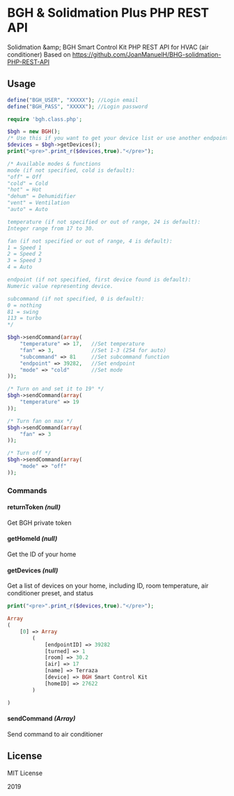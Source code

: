 # BGH & Solidmation Plus PHP REST API
Solidmation &amp;amp; BGH Smart Control Kit PHP REST API for HVAC (air conditioner)
Based on https://github.com/JoanManuelH/BHG-solidmation-PHP-REST-API

## Usage

```php
define("BGH_USER", "XXXXX"); //Login email
define("BGH_PASS", "XXXXX"); //Login password

require 'bgh.class.php';

$bgh = new BGH();
/* Use this if you want to get your device list or use another endpointID instead of first */
$devices = $bgh->getDevices(); 
print("<pre>".print_r($devices,true)."</pre>");

/* Available modes & functions
mode (if not specified, cold is default):
"off" = Off
"cold" = Cold
"hot" = Hot
"dehum" = Dehumidifier
"vent" = Ventilation
"auto" = Auto

temperature (if not specified or out of range, 24 is default):
Integer range from 17 to 30.

fan (if not specified or out of range, 4 is default):
1 = Speed 1
2 = Speed 2
3 = Speed 3
4 = Auto

endpoint (if not specified, first device found is default):
Numeric value representing device.

subcommand (if not specified, 0 is default):
0 = nothing
81 = swing
113 = turbo
*/

$bgh->sendCommand(array(
	"temperature" => 17,   //Set temperature
	"fan" => 3,            //Set 1-3 (254 for auto)
	"subcommand" => 81     //Set subcommand function
	"endpoint" => 39282,   //Set endpoint
	"mode" => "cold"       //Set mode
));

/* Turn on and set it to 19° */
$bgh->sendCommand(array(
	"temperature" => 19
));

/* Turn fan on max */
$bgh->sendCommand(array(
	"fan" => 3
));

/* Turn off */
$bgh->sendCommand(array(
	"mode" => "off"
));
```

### Commands
#### returnToken _(null)_
Get BGH private token
#### getHomeId _(null)_
Get the ID of your home
#### getDevices _(null)_
Get a list of devices on your home, including ID, room temperature, air conditioner preset, and status
```php
print("<pre>".print_r($devices,true)."</pre>");
```

```php
Array
(
    [0] => Array
        (
            [endpointID] => 39282
            [turned] => 1
            [room] => 30.2
            [air] => 17
            [name] => Terraza
            [device] => BGH Smart Control Kit
            [homeID] => 27622
        )

)
```
#### sendCommand _(Array)_
Send command to air conditioner

## License

MIT License

2019
